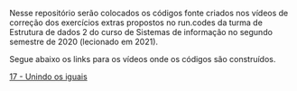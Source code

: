 Nesse repositório serão colocados os códigos fonte criados nos vídeos de correção dos exercícios extras propostos no run.codes da turma de Estrutura de dados 2 do curso de Sistemas de informação no segundo semestre de 2020 (lecionado em 2021).

Segue abaixo os links para os vídeos onde os códigos são construídos.

<a href=''>17 - Unindo os iguais</a>
